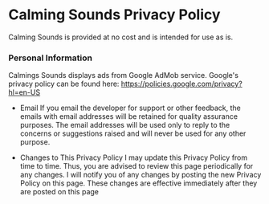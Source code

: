 # Calming Sounds Privacy Policy

Calming Sounds is provided at no cost and is intended for use as is.

### Personal Information 

Calmings Sounds displays ads from Google AdMob service.
Google's privacy policy can be found here: https://policies.google.com/privacy?hl=en-US


* Email
If you email the developer for support or other feedback, the emails with email addresses will be retained for quality assurance purposes. The email addresses will be used only to reply to the concerns or suggestions raised and will never be used for any other purpose.

* Changes to This Privacy Policy
I may update this Privacy Policy from time to time. Thus, you are advised to review this page periodically for any changes. I will notify you of any changes by posting the new Privacy Policy on this page. These changes are effective immediately after they are posted on this page
